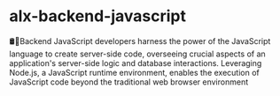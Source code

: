 # alx-backend-javascript
🛢🔌Backend JavaScript developers harness the power of the JavaScript language to create server-side code, overseeing crucial aspects of an application's server-side logic and database interactions. Leveraging Node.js, a JavaScript runtime environment, enables the execution of JavaScript code beyond the traditional web browser environment
